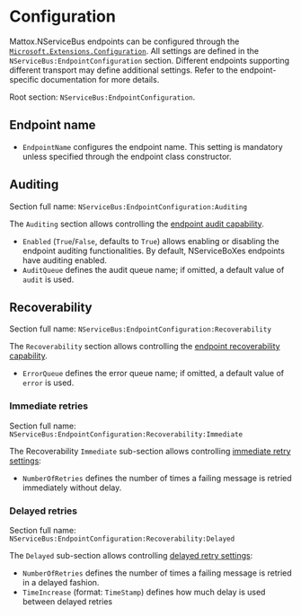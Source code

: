 # Configuration

Mattox.NServiceBus endpoints can be configured through the [`Microsoft.Extensions.Configuration`](https://www.nuget.org/packages/Microsoft.Extensions.Configuration). All settings are defined in the `NServiceBus:EndpointConfiguration` section. Different endpoints supporting different transport may define additional settings. Refer to the endpoint-specific documentation for more details.

Root section: `NServiceBus:EndpointConfiguration`.

## Endpoint name

- `EndpointName` configures the endpoint name. This setting is mandatory unless specified through the endpoint class constructor.

## Auditing

Section full name: `NServiceBus:EndpointConfiguration:Auditing`

The `Auditing` section allows controlling the [endpoint audit capability](https://docs.particular.net/nservicebus/operations/auditing).

- `Enabled` (`True`/`False`, defaults to `True`) allows enabling or disabling the endpoint auditing functionalities. By default, NServiceBoXes endpoints have auditing enabled.
- `AuditQueue` defines the audit queue name; if omitted, a default value of `audit` is used.

## Recoverability

Section full name: `NServiceBus:EndpointConfiguration:Recoverability`

The `Recoverability` section allows controlling the [endpoint recoverability capability](https://docs.particular.net/nservicebus/recoverability/).

- `ErrorQueue` defines the error queue name; if omitted, a default value of `error` is used.

### Immediate retries

Section full name: `NServiceBus:EndpointConfiguration:Recoverability:Immediate`

The Recoverability `Immediate` sub-section allows controlling [immediate retry settings](https://docs.particular.net/nservicebus/recoverability/#immediate-retries):

- `NumberOfRetries` defines the number of times a failing message is retried immediately without delay.

### Delayed retries

Section full name: `NServiceBus:EndpointConfiguration:Recoverability:Delayed`

The `Delayed` sub-section allows controlling [delayed retry settings](https://docs.particular.net/nservicebus/recoverability/#delayed-retries):

- `NumberOfRetries` defines the number of times a failing message is retried in a delayed fashion.
- `TimeIncrease` (format: `TimeStamp`) defines how much delay is used between delayed retries
